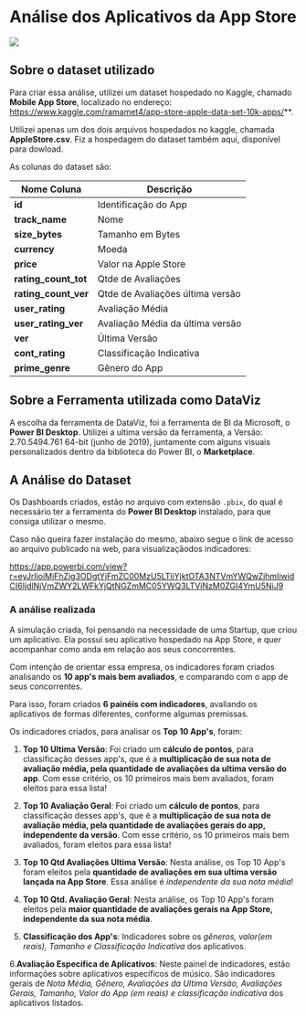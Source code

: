 # Análise dos Aplicativos da App Store

![](https://blogdoiphone.com/wp-content/uploads/2018/05/AppStore.jpg)

## Sobre o dataset utilizado

Para criar essa análise, utilizei um dataset hospedado no Kaggle, chamado **Mobile App Store**, localizado no endereço: https://www.kaggle.com/ramamet4/app-store-apple-data-set-10k-apps/**. 

Utilizei apenas um dos dois arquivos hospedados no kaggle, chamada **AppleStore.csv**. Fiz a hospedagem do dataset também aqui, disponível para dowload.

As colunas do dataset são:

|Nome Coluna| Descrição |
|------------|------------|
|**id**| Identificação do App|
|**track_name** | Nome|
|**size_bytes** | Tamanho em Bytes|
|**currency** | Moeda|
|**price** | Valor na Apple Store|
|**rating_count_tot** | Qtde de Avaliações|
|**rating_count_ver** | Qtde de Avaliações última versão|
|**user_rating** | Avaliação Média|
|**user_rating_ver** | Avaliação Média da última versão|
|**ver** | Última Versão|
|**cont_rating** | Classificação Indicativa|
|**prime_genre** | Gênero do App|

## Sobre a Ferramenta utilizada como DataViz

A escolha da ferramenta de DataViz, foi a ferramenta de BI da Microsoft, o **Power BI Desktop**.
Utilizei a ultima versão da ferramenta, a Versão: 2.70.5494.761 64-bit (junho de 2019), juntamente com alguns visuais personalizados dentro da biblioteca do Power BI, o **Marketplace**.

## A Análise do Dataset

Os Dashboards criados, estão no arquivo com extensão `.pbix`, do qual é necessário ter a ferramenta do **Power BI Desktop** instalado, para que consiga utilizar o mesmo.

Caso não queira fazer instalação do mesmo, abaixo segue o link de acesso ao arquivo publicado na web, para visualizaçãodos indicadores:

https://app.powerbi.com/view?r=eyJrIjoiMjFhZjg3ODgtYjFmZC00MzU5LTliYjktOTA3NTVmYWQwZjhmIiwidCI6IjdlNjVmZWY2LWFkYjQtNGZmMC05YWQ3LTViNzM0ZGI4YmU5NiJ9


### A análise realizada

A simulação criada, foi pensando na necessidade de uma Startup, que criou um aplicativo. Ela possui seu aplicativo hospedado na App Store, e quer acompanhar como anda em relação aos seus concorrentes.

Com intenção de orientar essa empresa, os indicadores foram criados analisando os **10 app's mais bem avaliados**, e comparando com o app de seus concorrentes.

Para isso, foram criados **6 painéis com indicadores**, avaliando os aplicativos de formas diferentes, conforme algumas premissas.

Os indicadores criados, para analisar os **Top 10 App's**, foram:

1. **Top 10 Ultima Versão**: Foi criado um **cálculo de pontos**, para classificação desses app's, que é a **multiplicação de sua nota de avaliação média, pela quantidade de avaliações da ultima versão do app**. Com esse critério, os 10 primeiros mais bem avaliados, foram eleitos para essa lista!

2. **Top 10 Avaliação Geral**: Foi criado um **cálculo de pontos**, para classificação desses app's, que é a **multiplicação de sua nota de avaliação média, pela quantidade de avaliações gerais do app, independente da versão**. Com esse critério, os 10 primeiros mais bem avaliados, foram eleitos para essa lista!

3. **Top 10 Qtd Avaliações Ultima Versão**: Nesta análise, os Top 10 App's foram eleitos pela **quantidade de avaliações em sua ultima versão lançada na App Store**. Essa análise é *independente da sua nota média*!

4. **Top 10 Qtd. Avaliação Geral**: Nesta análise, os Top 10 App's foram eleitos pela **maior quantidade de avaliações gerais na App Store, independente da sua nota média**.

5. **Classificação dos App's**: Indicadores sobre os *gêneros, valor(em reais), Tamanho e Classificação Indicativa* dos aplicativos.

6.**Avaliação Específica de Aplicativos**:  Neste painel de indicadores, estão informações sobre aplicativos específicos de músico. São indicadores gerais de *Nota Média, Gênero, Avaliações da Ultima Versão, Avaliações Gerais, Tamanho, Valor do App (em reais) e classificação indicativa* dos aplicativos listados.








